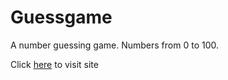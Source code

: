# Guessgame
A number guessing game. Numbers from 0 to 100.

Click [here](https://cs-guess.netlify.app/) to visit site 
